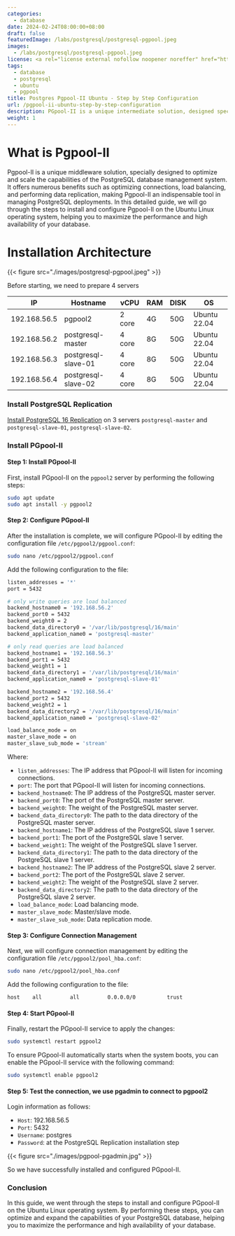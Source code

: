 ```yaml
---
categories:
  - database
date: 2024-02-24T08:00:00+08:00
draft: false
featuredImage: /labs/postgresql/postgresql-pgpool.jpeg
images:
  - /labs/postgresql/postgresql-pgpool.jpeg
license: <a rel="license external nofollow noopener noreffer" href="https://creativecommons.org/licenses/by-nc/4.0/" target="_blank">CC BY-NC 4.0</a>
tags:
  - database
  - postgresql
  - ubuntu
  - pgpool
title: Postgres Pgpool-II Ubuntu - Step by Step Configuration
url: /pgpool-ii-ubuntu-step-by-step-configuration
description: PGpool-II is a unique intermediate solution, designed specifically to optimize and scale PostgreSQL database management system. It brings many benefits such as optimizing connections, load balancing, and data replication, making PGpool-II an indispensable tool in managing PostgreSQL deployments. In this detailed guide, we will go through the steps to install and configure PGpool-II on the Ubuntu Linux operating system, helping you maximize the performance and high availability of your database.
weight: 1
---
```


# What is Pgpool-II

Pgpool-II is a unique middleware solution, specially designed to optimize and scale the capabilities of the PostgreSQL database management system. It offers numerous benefits such as optimizing connections, load balancing, and performing data replication, making Pgpool-II an indispensable tool in managing PostgreSQL deployments. In this detailed guide, we will go through the steps to install and configure Pgpool-II on the Ubuntu Linux operating system, helping you to maximize the performance and high availability of your database.

# Installation Architecture

{{< figure src="./images/postgresql-pgpool.jpeg" >}}


Before starting, we need to prepare 4 servers

| IP           | Hostname             | vCPU   | RAM | DISK | OS           |
| ------------ | -------------------- | ------ | --- | ---- | ------------ |
| 192.168.56.5 | pgpool2              | 2 core | 4G  | 50G  | Ubuntu 22.04 |
| 192.168.56.2 | postgresql-master    | 4 core | 8G  | 50G  | Ubuntu 22.04 |
| 192.168.56.3 | postgresql-slave-01  | 4 core | 8G  | 50G  | Ubuntu 22.04 |
| 192.168.56.4 | postgresql-slave-02  | 4 core | 8G  | 50G  | Ubuntu 22.04 |

### Install PostgreSQL Replication 

[Install PostgreSQL 16 Replication](/thiet-lap-postgresql-replication-huong-chi-tiet-tung-buoc) on 3 servers `postgresql-master` and `postgresql-slave-01`, `postgresql-slave-02`.

### Install PGpool-II

#### Step 1: Install PGpool-II

First, install PGpool-II on the `pgpool2` server by performing the following steps:

```bash
sudo apt update
sudo apt install -y pgpool2
```

#### Step 2: Configure PGpool-II

After the installation is complete, we will configure PGpool-II by editing the configuration file `/etc/pgpool2/pgpool.conf`:

```bash
sudo nano /etc/pgpool2/pgpool.conf
```

Add the following configuration to the file:

```bash
listen_addresses = '*'
port = 5432 

# only write queries are load balanced
backend_hostname0 = '192.168.56.2' 
backend_port0 = 5432
backend_weight0 = 2  
backend_data_directory0 = '/var/lib/postgresql/16/main' 
backend_application_name0 = 'postgresql-master'

# only read queries are load balanced
backend_hostname1 = '192.168.56.3'
backend_port1 = 5432
backend_weight1 = 1
backend_data_directory1 = '/var/lib/postgresql/16/main' 
backend_application_name0 = 'postgresql-slave-01'

backend_hostname2 = '192.168.56.4'
backend_port2 = 5432
backend_weight2 = 1
backend_data_directory2 = '/var/lib/postgresql/16/main'
backend_application_name0 = 'postgresql-slave-02'

load_balance_mode = on
master_slave_mode = on 
master_slave_sub_mode = 'stream'
```

Where: 

- `listen_addresses`: The IP address that PGpool-II will listen for incoming connections.
- `port`: The port that PGpool-II will listen for incoming connections.
- `backend_hostname0`: The IP address of the PostgreSQL master server.
- `backend_port0`: The port of the PostgreSQL master server.
- `backend_weight0`: The weight of the PostgreSQL master server.
- `backend_data_directory0`: The path to the data directory of the PostgreSQL master server.
- `backend_hostname1`: The IP address of the PostgreSQL slave 1 server.
- `backend_port1`: The port of the PostgreSQL slave 1 server.
- `backend_weight1`: The weight of the PostgreSQL slave 1 server.
- `backend_data_directory1`: The path to the data directory of the PostgreSQL slave 1 server.
- `backend_hostname2`: The IP address of the PostgreSQL slave 2 server.
- `backend_port2`: The port of the PostgreSQL slave 2 server.
- `backend_weight2`: The weight of the PostgreSQL slave 2 server.
- `backend_data_directory2`: The path to the data directory of the PostgreSQL slave 2 server.
- `load_balance_mode`: Load balancing mode.
- `master_slave_mode`: Master/slave mode.
- `master_slave_sub_mode`: Data replication mode.

#### Step 3: Configure Connection Management

Next, we will configure connection management by editing the configuration file `/etc/pgpool2/pool_hba.conf`:

```bash
sudo nano /etc/pgpool2/pool_hba.conf
```

Add the following configuration to the file:

```bash
host    all         all         0.0.0.0/0          trust
```

#### Step 4: Start PGpool-II

Finally, restart the PGpool-II service to apply the changes:

```bash
sudo systemctl restart pgpool2
```

To ensure PGpool-II automatically starts when the system boots, you can enable the PGpool-II service with the following command:

```bash
sudo systemctl enable pgpool2
```

#### Step 5: Test the connection, we use pgadmin to connect to pgpool2

Login information as follows:

- `Host`: 192.168.56.5
- `Port`: 5432
- `Username`: postgres
- `Password`: at the PostgreSQL Replication installation step

{{< figure src="./images/pgpool-pgadmin.jpg" >}}

So we have successfully installed and configured PGpool-II.

### Conclusion
In this guide, we went through the steps to install and configure PGpool-II on the Ubuntu Linux operating system. By performing these steps, you can optimize and expand the capabilities of your PostgreSQL database, helping you to maximize the performance and high availability of your database.